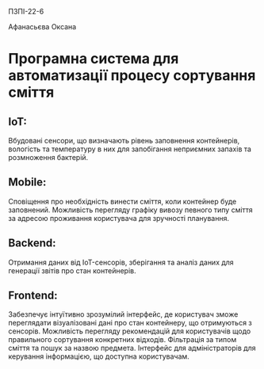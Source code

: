 ПЗПІ-22-6

Афанасьєва Оксана

# Програмна система для автоматизації процесу сортування сміття

## IoT:
Вбудовані сенсори, що визначають рівень заповнення контейнерів, вологість та температуру в них для запобігання неприємних запахів та розмноження бактерій.
## Mobile:
Сповіщення про необхідність винести сміття, коли контейнер буде заповнений. Можливість перегляду графіку вивозу певного типу сміття за адресою проживання користувача для зручності планування.
## Backend:
Отримання даних від IoT-сенсорів, зберігання та аналіз даних для генерації звітів про стан контейнерів.
## Frontend:
Забезпечує інтуїтивно зрозумілий інтерфейс, де користувач зможе переглядати візуалізовані дані про стан контейнеру, що отримуються з сенсорів. Можливість перегляду рекомендацій для користувачів щодо правильного сортування конкретних відходів. Фільтрація за типом сміття та пошук за назвою предмета. Інтерфейс для адміністраторів для керування інформацією, що доступна користувачам.
